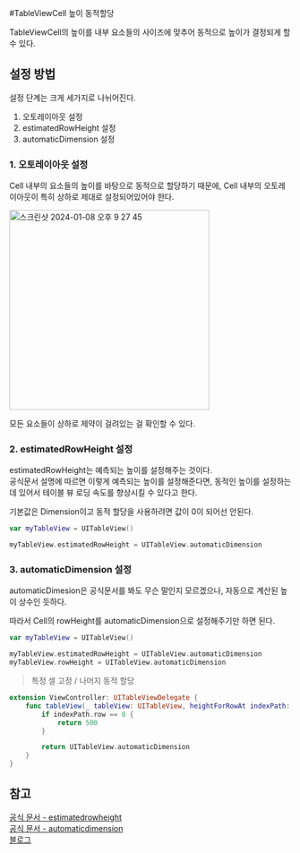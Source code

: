 #TableViewCell 높이 동적할당

TableViewCell의 높이를 내부 요소들의 사이즈에 맞추어 동적으로 높이가 결정되게 할 수 있다.

## 설정 방법
설정 단계는 크게 세가지로 나뉘어진다.

1. 오토레이아웃 설정
2. estimatedRowHeight 설정
3. automaticDimension 설정

### 1. 오토레이아웃 설정
Cell 내부의 요소들의 높이를 바탕으로 동적으로 할당하기 때문에, Cell 내부의 오토레이아웃이 특히 상하로 제대로 설정되어있어야 한다.

<img width="357" alt="스크린샷 2024-01-08 오후 9 27 45" src="https://github.com/DONOTINTO/Document/assets/123792519/e8de0b44-9e8b-44bc-b7e6-3a57101017c9">

모든 요소들이 상하로 제약이 걸려있는 걸 확인할 수 있다.

### 2. estimatedRowHeight 설정
estimatedRowHeight는 예측되는 높이를 설정해주는 것이다.   
공식문서 설명에 따르면 이렇게 예측되는 높이를 설정해준다면, 동적인 높이를 설정하는데 있어서 테이블 뷰 로딩 속도를 향상시킬 수 있다고 한다.

기본값은 Dimension이고 동적 할당을 사용하려면 값이 0이 되어선 안된다.

```swift
var myTableView = UITableView()

myTableView.estimatedRowHeight = UITableView.automaticDimension
```

### 3. automaticDimension 설정
automaticDimesion은 공식문서를 봐도 무슨 말인지 모르겠으나, 자동으로 계산된 높이 상수인 듯하다.

따라서 Cell의 rowHeight를 automaticDimension으로 설정해주기만 하면 된다.

```swift
var myTableView = UITableView()

myTableView.estimatedRowHeight = UITableView.automaticDimension
myTableView.rowHeight = UITableView.automaticDimension
```

> 특정 셀 고정 / 나머지 동적 할당
```swift
extension ViewController: UITableViewDelegate {
    func tableView(_ tableView: UITableView, heightForRowAt indexPath: IndexPath) -> CGFloat {
        if indexPath.row == 0 {
            return 500
        }

        return UITableView.automaticDimension
    }
}
```


## 참고
[공식 문서 - estimatedrowheight](https://developer.apple.com/documentation/uikit/uitableview/1614925-estimatedrowheight)   
[공식 문서 - automaticdimension](https://developer.apple.com/documentation/uikit/uitableview/1614961-automaticdimension)   
[블로그](https://minzombie.github.io/ios/selfSizing/)